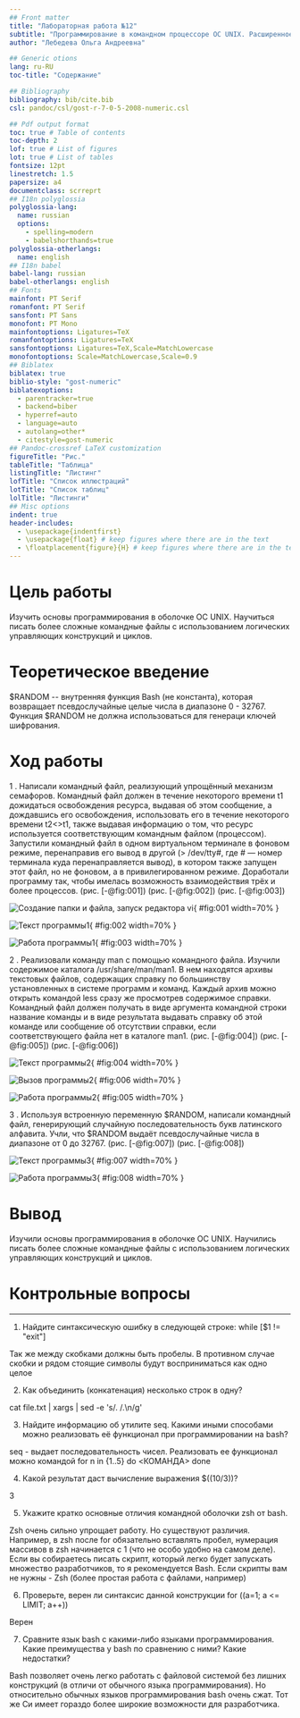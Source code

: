 ```yaml
---
## Front matter
title: "Лабораторная работа №12"
subtitle: "Программирование в командном процессоре ОС UNIX. Расширенное программирование"
author: "Лебедева Ольга Андреевна"

## Generic otions
lang: ru-RU
toc-title: "Содержание"

## Bibliography
bibliography: bib/cite.bib
csl: pandoc/csl/gost-r-7-0-5-2008-numeric.csl

## Pdf output format
toc: true # Table of contents
toc-depth: 2
lof: true # List of figures
lot: true # List of tables
fontsize: 12pt
linestretch: 1.5
papersize: a4
documentclass: scrreprt
## I18n polyglossia
polyglossia-lang:
  name: russian
  options:
	- spelling=modern
	- babelshorthands=true
polyglossia-otherlangs:
  name: english
## I18n babel
babel-lang: russian
babel-otherlangs: english
## Fonts
mainfont: PT Serif
romanfont: PT Serif
sansfont: PT Sans
monofont: PT Mono
mainfontoptions: Ligatures=TeX
romanfontoptions: Ligatures=TeX
sansfontoptions: Ligatures=TeX,Scale=MatchLowercase
monofontoptions: Scale=MatchLowercase,Scale=0.9
## Biblatex
biblatex: true
biblio-style: "gost-numeric"
biblatexoptions:
  - parentracker=true
  - backend=biber
  - hyperref=auto
  - language=auto
  - autolang=other*
  - citestyle=gost-numeric
## Pandoc-crossref LaTeX customization
figureTitle: "Рис."
tableTitle: "Таблица"
listingTitle: "Листинг"
lofTitle: "Список иллюстраций"
lotTitle: "Список таблиц"
lolTitle: "Листинги"
## Misc options
indent: true
header-includes:
  - \usepackage{indentfirst}
  - \usepackage{float} # keep figures where there are in the text
  - \floatplacement{figure}{H} # keep figures where there are in the text
---
```


# Цель работы

Изучить основы программирования в оболочке ОС UNIX. Научиться писать более сложные командные файлы с использованием логических управляющих конструкций и циклов.

# Теоретическое введение

$RANDOM -- внутренняя функция Bash (не константа), которая возвращает псевдослучайные целые числа в диапазоне 0 - 32767. Функция $RANDOM не должна использоваться для генераци ключей шифрования.

# Ход работы

1 . Написали командный файл, реализующий упрощённый механизм семафоров. Командный файл должен в течение некоторого времени t1 дожидаться освобождения ресурса, выдавая об этом сообщение, а дождавшись его освобождения, использовать его в течение некоторого времени t2<>t1, также выдавая информацию о том, что ресурс используется соответствующим командным файлом (процессом). Запустили командный файл в одном виртуальном терминале в фоновом режиме, перенаправив его вывод в другой (> /dev/tty#, где # — номер терминала куда перенаправляется вывод), в котором также запущен этот файл, но не фоновом, а в привилегированном режиме. Доработали программу так, чтобы имелась возможность взаимодействия трёх и более процессов. (рис. [-@fig:001]) (рис. [-@fig:002]) (рис. [-@fig:003])

![Создание папки и файла, запуск редактора vi](1.png){ #fig:001 width=70% }

![Текст программы1](2.png){ #fig:002 width=70% }

![Работа программы1](3.png){ #fig:003 width=70% }

2 . Реализовали команду man с помощью командного файла. Изучили содержимое каталога /usr/share/man/man1. В нем находятся архивы текстовых файлов, содержащих справку по большинству установленных в системе программ и команд. Каждый архив можно открыть командой less сразу же просмотрев содержимое справки. Командный файл должен получать в виде аргумента командной строки название команды и в виде результата выдавать справку об этой команде или сообщение об отсутствии справки, если соответствующего файла нет в каталоге man1. (рис. [-@fig:004]) (рис. [-@fig:005]) (рис. [-@fig:006])

![Текст программы2](4.png){ #fig:004 width=70% }

![Вызов программы2](6.png){ #fig:006 width=70% }

![Работа программы2](5.png){ #fig:005 width=70% }

3 . Используя встроенную переменную $RANDOM, написали командный файл, генерирующий случайную последовательность букв латинского алфавита. Учли, что $RANDOM выдаёт псевдослучайные числа в диапазоне от 0 до 32767. (рис. [-@fig:007]) (рис. [-@fig:008])

![Текст программы3](7.png){ #fig:007 width=70% }

![Работа программы3](8.png){ #fig:008 width=70% }

# Вывод

Изучили основы программирования в оболочке ОС UNIX. Научились писать более сложные командные файлы с использованием логических управляющих конструкций и циклов.

# Контрольные вопросы
- - -

1. Найдите синтаксическую ошибку в следующей строке: while [$1 != "exit"]

Так же между скобками должны быть пробелы. В противном случае скобки и рядом стоящие символы будут восприниматься как одно целое

2. Как объединить (конкатенация) несколько строк в одну?

cat file.txt | xargs | sed -e 's/. /.\n/g'

3. Найдите информацию об утилите seq. Какими иными способами можно реализовать её функционал при программировании на bash?

seq - выдает последовательность чисел. Реализовать ее функционал можно командой for n in {1..5} do <КОМАНДА> done

4. Какой результат даст вычисление выражения $((10/3))?

3

5. Укажите кратко основные отличия командной оболочки zsh от bash.

Zsh очень сильно упрощает работу. Но существуют различия. Например, в zsh после for обязательно вставлять пробел, нумерация массивов в zsh начинается с 1 (что не особо удобно на самом деле). Если вы собираетесь писать скрипт, который легко будет запускать множество разработчиков, то я рекомендуется Bash. Если скрипты вам не нужны - Zsh (более простая работа с файлами, например)

6. Проверьте, верен ли синтаксис данной конструкции for ((a=1; a <= LIMIT; a++))

Верен

7. Сравните язык bash с какими-либо языками программирования. Какие преимущества у bash по сравнению с ними? Какие недостатки?

Bash позволяет очень легко работать с файловой системой без лишних конструкций (в отличи от обычного языка программирования). Но относительно обычных языков программирования bash очень сжат. Тот же Си имеет гораздо более широкие возможности для разработчика.

